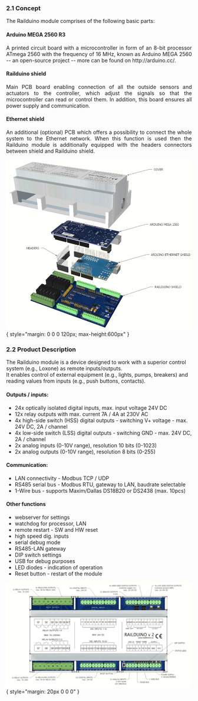 ### 2.1 Concept
The Railduino module comprises of the following basic parts:

#### Arduino MEGA 2560 R3
<p style="text-align: justify;">
A printed circuit board with a microcontroller in form of an 8-bit processor ATmega 2560 with the 
frequency of 16 MHz, known as Arduino MEGA 2560 -- an open-source project -- more can be found on http://arduino.cc/.
</p>

#### Railduino shield
<p style="text-align: justify;">
Main PCB board enabling connection of all the outside sensors and actuators to the controller, which adjust the signals so that the microcontroller can read or control them.
In addition, this board ensures all power supply and communication.
</p>

#### Ethernet shield
<p style="text-align: justify;">
An additional (optional) PCB which offers a possibility to connect the whole system to the Ethernet network.
When this function is used then the Railduino module is additionally equipped with the headers connectors between shield and Railduino shield.
</p>

![](media/Railduino_chunked.jpg){ style="margin: 0 0 0 120px; max-height:600px" }

### 2.2 Product Description

The Railduino module is a device designed to work with a superior control system (e.g., Loxone) as remote inputs/outputs.  
It enables control of external equipment (e.g., lights, pumps, breakers) and reading values from inputs (e.g., push buttons, contacts).

#### Outputs / inputs:  
- 24x optically isolated digital inputs, max. input voltage 24V DC
- 12x relay outputs with max. current 7A / 4A at 230V AC
- 4x high-side switch (HSS) digital outputs - switching V+ voltage - max. 24V DC, 2A / channel
- 4x low-side switch (LSS) digital outputs - switching GND - max. 24V DC, 2A / channel
- 2x analog inputs (0-10V range), resolution 10 bits (0-1023) 
- 2x analog outputs (0-10V range), resolution 8 bits (0-255)

#### Communication:  
- LAN connectivity - Modbus TCP / UDP
- RS485 serial bus - Modbus RTU, gateway to LAN, baudrate selectable
- 1-Wire bus - supports Maxim/Dallas DS18B20 or DS2438 (max. 10pcs)

#### Other functions
- webserver for settings
- watchdog for processor, LAN
- remote restart - SW and HW reset
- high speed dig. inputs
- serial debug mode
- RS485-LAN gateway
- DIP switch settings
- USB for debug purposes
- LED diodes - indication of operation
- Reset button - restart of the module

![](media/description.jpeg){ style="margin: 20px 0 0 0" }